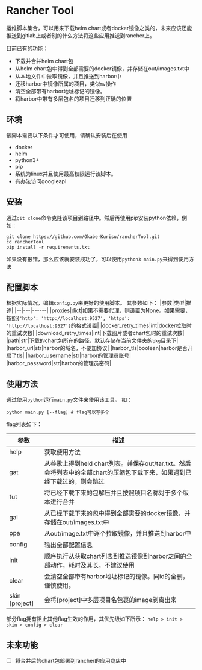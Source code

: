 # Rancher Tool
运维脚本集合，可以用来下载helm chart或者docker镜像之类的，未来应该还能推送到gitlab上或者别的什么方法将这些应用推送到rancher上。

目前已有的功能：
- 下载并合并helm chart包
- 从helm chart包中得到全部需要的docker镜像，并存储在out/images.txt中
- 从本地文件中拉取镜像，并且推送到harbor中
- 迁移harbor中镜像所属的项目，类似`mv`操作
- 清空全部带有harbor地址标记的镜像。
- 将harbor中带有多层包名的项目迁移到正确的位置

## 环境
该脚本需要以下条件才可使用，请确认安装后在使用

- docker
- helm
- python3+
- pip
- 系统为linux并且使用最高权限运行该脚本。
- 有办法访问googleapi

## 安装
通过`git clone`命令克隆该项目到路径中。然后再使用pip安装python依赖，例如：
```
git clone https://github.com/Okabe-Kurisu/rancherTool.git
cd rancherTool
pip install -r requirements.txt
```
如果没有报错，那么应该就安装成功了，可以使用`python3 main.py`来得到使用方法

## 配置脚本
根据实际情况，编辑`config.py`来更好的使用脚本。
其参数如下：
|参数|类型|描述|
|--|---|------|
|proxies|dict|如果不需要代理，则设置为None。如果需要，按照`{'http': 'http://localhost:9527', 'https': 'http://localhost:9527'}`的格式设置|
|docker_retry_times|int|docker拉取时的重试次数|
|download_retry_times|int|下载图片或者chart包时的重试次数|
|path|str|下载的chart包所在的路径，默认存储在当前文件夹的`pkg`目录下|
|harbor_url|str|harbor的域名，不要加协议|
|harbor_tls|boolean|harbor是否开启了tls|
|harbor_username|str|harbor的管理员账号|
|harbor_password|str|harbor的管理员密码|

## 使用方法
通过使用`python`运行`main.py`文件来使用该工具。
如：
``` shell
python main.py [--flag] # flag可以写多个
```
flag列表如下：

|参数|描述|
|----|----|
|help|获取使用方法|
|gat|从谷歌上得到held chart列表。并保存out/tar.txt。然后会将列表中的全部chart的压缩包下载下来，如果遇到已经下载过的，则会跳过|
|fut|将已经下载下来的包解压并且按照项目名称对于多个版本进行合并|
|gai|从已经下载下来的包中得到全部需要的docker镜像，并存储在out/images.txt中|
|ppa|从out/image.txt中逐个拉取镜像，并且推送到harbor中|
|config|输出全部配置信息|
|init|顺序执行从获取chart列表到推送镜像到harbor之间的全部动作，耗时及其长，不建议使用|
|clear|会清空全部带有harbor地址标记的镜像。同id的全删，谨慎使用。|
|skin [project]|会将[project]中多层项目名包裹的image剥离出来|

部分flag拥有阻止其他flag生效的作用，其优先级如下所示：
```help > init > skin > config > clear```

## 未来功能
* [ ] 将合并后的chart包部署到rancher的应用商店中